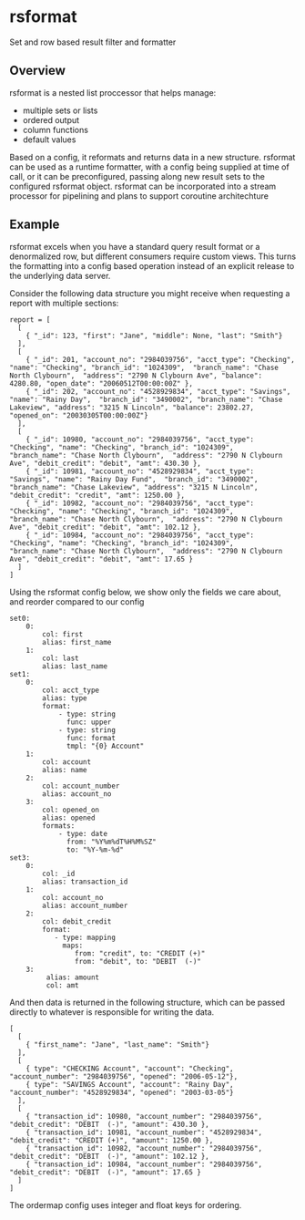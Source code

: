 # rsformat
Set and row based result filter and formatter

## Overview
rsformat is a nested list proccessor that helps manage:
  * multiple sets or lists
  * ordered output
  * column functions
  * default values
  
Based on a config, it reformats and returns data in a new structure. rsformat can be used as a runtime formatter, with a config being supplied at time of call, or it can be preconfigured, passing along new result sets to the configured rsformat object. rsformat can be incorporated into a stream processor for pipelining and plans to support coroutine architechture
 
## Example
rsformat excels when you have a standard query result format or a denormalized row, but different consumers require custom views. This turns the formatting into a config based operation instead of an explicit release to the underlying data server. 

Consider the following data structure you might receive when requesting a report with multiple sections:
```
report = [
  [
    { "_id": 123, "first": "Jane", "middle": None, "last": "Smith"}
  ],
  [
    { "_id": 201, "account_no": "2984039756", "acct_type": "Checking", "name": "Checking", "branch_id": "1024309",  "branch_name": "Chase North Clybourn",  "address": "2790 N Clybourn Ave", "balance": 4280.80, "open_date": "20060512T00:00:00Z" },
    { "_id": 202, "account_no": "4528929834", "acct_type": "Savings", "name": "Rainy Day",  "branch_id": "3490002", "branch_name": "Chase Lakeview", "address": "3215 N Lincoln", "balance": 23802.27, "opened_on": "20030305T00:00:00Z"}
  ],
  [
    { "_id": 10980, "account_no": "2984039756", "acct_type": "Checking", "name": "Checking", "branch_id": "1024309",  "branch_name": "Chase North Clybourn",  "address": "2790 N Clybourn Ave", "debit_credit": "debit", "amt": 430.30 },
    { "_id": 10981, "account_no": "4528929834", "acct_type": "Savings", "name": "Rainy Day Fund",  "branch_id": "3490002", "branch_name": "Chase Lakeview", "address": "3215 N Lincoln", "debit_credit": "credit", "amt": 1250.00 },
    { "_id": 10982, "account_no": "2984039756", "acct_type": "Checking", "name": "Checking", "branch_id": "1024309",  "branch_name": "Chase North Clybourn",  "address": "2790 N Clybourn Ave", "debit_credit": "debit", "amt": 102.12 },
    { "_id": 10984, "account_no": "2984039756", "acct_type": "Checking", "name": "Checking", "branch_id": "1024309",  "branch_name": "Chase North Clybourn",  "address": "2790 N Clybourn Ave", "debit_credit": "debit", "amt": 17.65 }
  ]
]
```
Using the rsformat config below, we show only the fields we care about, and reorder compared to our config
```
set0:
    0: 
        col: first
        alias: first_name
    1:
        col: last
        alias: last_name
set1:
    0:
        col: acct_type
        alias: type
        format: 
            - type: string
              func: upper
            - type: string
              func: format
              tmpl: "{0} Account"
    1:
        col: account
        alias: name 
    2:
        col: account_number
        alias: account_no 
    3:  
        col: opened_on
        alias: opened
        formats:
            - type: date
              from: "%Y%m%dT%H%M%SZ" 
              to: "%Y-%m-%d"
set3:
    0:
        col: _id
        alias: transaction_id
    1:
        col: account_no
        alias: account_number
    2:
        col: debit_credit
        format:
           - type: mapping
             maps: 
                from: "credit", to: "CREDIT (+)"
                from: "debit", to: "DEBIT  (-)"
    3:  
         alias: amount
         col: amt 
```
And then data is returned in the following structure, which can be passed directly to whatever is responsible for writing the data. 
```
[
  [
    { "first_name": "Jane", "last_name": "Smith"}
  ],
  [ 
    { type": "CHECKING Account", "account": "Checking", "account_number": "2984039756", "opened": "2006-05-12"},
    { type": "SAVINGS Account", "account": "Rainy Day", "account_number": "4528929834", "opened": "2003-03-05"}
  ],
  [
    { "transaction_id": 10980, "account_number": "2984039756", "debit_credit": "DEBIT  (-)", "amount": 430.30 },
    { "transaction_id": 10981, "account_number": "4528929834", "debit_credit": "CREDIT (+)", "amount": 1250.00 },
    { "transaction_id": 10982, "account_number": "2984039756", "debit_credit": "DEBIT  (-)", "amount": 102.12 },
    { "transaction_id": 10984, "account_number": "2984039756", "debit_credit": "DEBIT  (-)", "amount": 17.65 }
  ]
]
```
The ordermap config uses integer and float keys for ordering.



